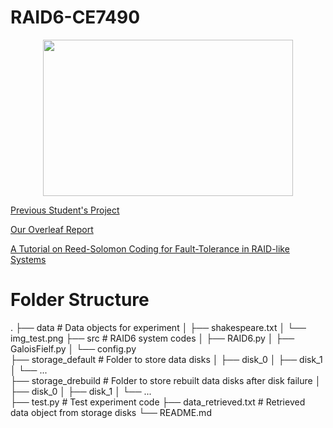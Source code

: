 # RAID6-CE7490

<p align="center">
    <img src='https://linustechtips.com/main/uploads/monthly_09_2015/post-239070-0-22015900-1441472733.gif' width="400" height="250">
</p>

[Previous Student's Project](https://github.com/MengShen0709/CE7490-RAID6)

[Our Overleaf Report](https://www.overleaf.com/7292873883sjhhnnhyysmm)

[A Tutorial on Reed-Solomon Coding for Fault-Tolerance in RAID-like Systems](http://web.eecs.utk.edu/~jplank/plank/papers/CS-96-332.pdf)

# Folder Structure

.
├── data                    # Data objects for experiment
│   ├── shakespeare.txt
│   └── img_test.png
├── src                     # RAID6 system codes
│   ├── RAID6.py
│   ├── GaloisFielf.py 
│   └── config.py     
├── storage_default         # Folder to store data disks
│   ├── disk_0
│   ├── disk_1
│   └── ...      
├── storage_drebuild         # Folder to store rebuilt data disks after disk failure
│   ├── disk_0
│   ├── disk_1
│   └── ...  
├── test.py                  # Test experiment code
├── data_retrieved.txt       # Retrieved data object from storage disks
└── README.md